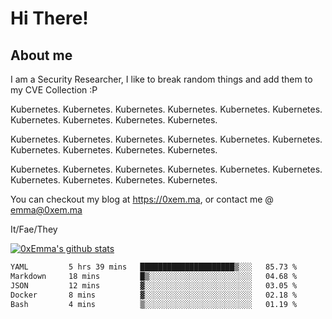 # Hi There!

## About me
I am a Security Researcher, I like to break random things and add them to my CVE Collection :P 

Kubernetes. Kubernetes. Kubernetes. Kubernetes. Kubernetes. Kubernetes. Kubernetes. Kubernetes. Kubernetes. Kubernetes.

Kubernetes. Kubernetes. Kubernetes. Kubernetes. Kubernetes. Kubernetes. Kubernetes. Kubernetes. Kubernetes. Kubernetes.

Kubernetes. Kubernetes. Kubernetes. Kubernetes. Kubernetes. Kubernetes. Kubernetes. Kubernetes. Kubernetes. Kubernetes.

You can checkout my blog at https://0xem.ma, or contact me @ [emma@0xem.ma](mailto:emma@0xem.ma)

It/Fae/They

[![0xEmma's github stats](https://github-readme-stats.vercel.app/api?username=0xEmma&count_private=true&show_icons=true&theme=gruvbox)](https://github.com/0xEmma)
<!--START_SECTION:waka-->

```txt
YAML         5 hrs 39 mins   █████████████████████▒░░░   85.73 %
Markdown     18 mins         █▒░░░░░░░░░░░░░░░░░░░░░░░   04.68 %
JSON         12 mins         ▓░░░░░░░░░░░░░░░░░░░░░░░░   03.05 %
Docker       8 mins          ▓░░░░░░░░░░░░░░░░░░░░░░░░   02.18 %
Bash         4 mins          ▒░░░░░░░░░░░░░░░░░░░░░░░░   01.19 %
```

<!--END_SECTION:waka-->
